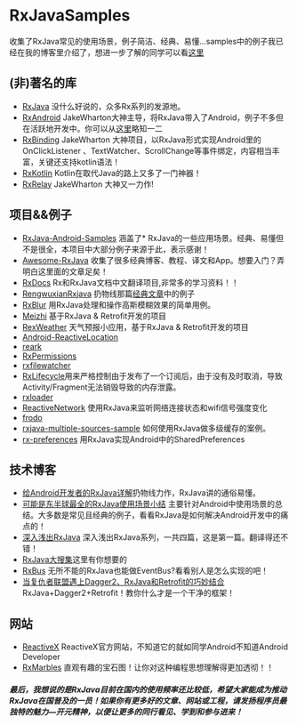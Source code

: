 # RxJavaSamples
收集了RxJava常见的使用场景，例子简洁、经典、易懂...samples中的例子我已经在我的博客里介绍了，想进一步了解的同学可以看[这里](http://blog.csdn.net/theone10211024/article/details/50435325)      
## (非)著名的库    
* [RxJava](https://github.com/ReactiveX/RxJava) 没什么好说的，众多Rx系列的发源地。    
* [RxAndroid](https://github.com/ReactiveX/RxAndroid) JakeWharton大神主导，将RxJava带入了Android，例子不多但在活跃地开发中。你可以从[这里](http://blog.csdn.net/lzyzsd/article/details/45033611)略知一二    
* [RxBinding](https://github.com/JakeWharton/RxBinding) JakeWharton 大神项目，以RxJava形式实现Android里的OnClickListener 、TextWatcher、ScrollChange等事件绑定，内容相当丰富，关键还支持kotlin语法！    
* [RxKotlin](https://github.com/ReactiveX/RxKotlin) Kotlin在取代Java的路上又多了一门神器！    
* [RxRelay](https://github.com/JakeWharton/RxRelay) JakeWharton 大神又一力作!    

## 项目&&例子
* [RxJava-Android-Samples]( https://github.com/kaushikgopal/RxJava-Android-Samples) 涵盖了* RxJava的一些应用场景。经典、易懂但不是很全，本项目中大部分例子来源于此，表示感谢！    
* [Awesome-RxJava]( https://github.com/lzyzsd/Awesome-RxJava) 收集了很多经典博客、教程、译文和App。想要入门？弄明白这里面的文章足矣！   
* [RxDocs](https://github.com/mcxiaoke/RxDocs) Rx和RxJava文档中文翻译项目,非常多的学习资料！！
* [RengwuxianRxjava]( https://github.com/androidmalin/RengwuxianRxjava) 扔物线那篇[经典文章](http://gank.io/post/560e15be2dca930e00da1083)中的例子    
* [RxBlur]( https://github.com/SmartDengg/RxBlur) 用RxJava处理和操作高斯模糊效果的简单用例。    
* [Meizhi](https://github.com/drakeet/Meizhi) 基于RxJava & Retrofit开发的项目    
* [RexWeather]( https://github.com/vyshane/rex-weather) 天气预报小应用，基于RxJava & Retrofit开发的项目  
* [Android-ReactiveLocation](https://github.com/mcharmas/Android-ReactiveLocation)    
* [reark](https://github.com/reark/reark)    
* [RxPermissions](https://github.com/tbruyelle/RxPermissions)    
* [rxfilewatcher](https://github.com/helmbold/rxfilewatcher)   
* [RxLifecycle](https://github.com/trello/RxLifecycle)用来严格控制由于发布了一个订阅后，由于没有及时取消，导致Activity/Fragment无法销毁导致的内存泄露。    
* [rxloader](https://github.com/evant/rxloader)
* [ReactiveNetwork](https://github.com/pwittchen/ReactiveNetwork) 使用RxJava来监听网络连接状态和wifi信号强度变化    
* [frodo](https://github.com/android10/frodo)    
* [rxjava-multiple-sources-sample](https://github.com/dlew/rxjava-multiple-sources-sample) 如何使用RxJava做多级缓存的案例。    
* [rx-preferences](https://github.com/f2prateek/rx-preferences) 用RxJava实现Android中的SharedPreferences        

## 技术博客
* [给Android开发者的RxJava详解]( http://gank.io/post/560e15be2dca930e00da1083)扔物线力作，RxJava讲的通俗易懂。        
* [可能是东半球最全的RxJava使用场景小结]( http://blog.csdn.net/theone10211024/article/details/50435325) 主要针对Android中使用场景的总结。大多数是常见且经典的例子，看看RxJava是如何解决Android开发中的痛点的！    
* [深入浅出RxJava]( http://blog.csdn.net/lzyzsd/article/details/41833541) 深入浅出RxJava系列，一共四篇，这是第一篇。翻译得还不错！    
* [RxJava大搜集]( http://www.jcodecraeer.com/a/anzhuokaifa/androidkaifa/2015/0430/2815.html)这里有你想要的    
* [RxBus]( http://nerds.weddingpartyapp.com/tech/2014/12/24/implementing-an-event-bus-with-rxjava-rxbus/) 无所不能的RxJava也能做EventBus?看看别人是怎么实现的吧！  
* [当复仇者联盟遇上Dagger2、RxJava和Retrofit的巧妙结合](http://blog.csdn.net/handsome_926/article/details/49176227) RxJava+Dagger2+Retrofit！教你什么才是一个干净的框架！    
## 网站
* [ReactiveX](http://reactivex.io) ReactiveX官方网站，不知道它的就如同学Android不知道Android Developer        
* [RxMarbles]( http://rxmarbles.com) 直观有趣的宝石图！让你对这种编程思想理解得更加透彻！！    

##### 最后，我想说的是RxJava目前在国内的使用频率还比较低，希望大家能成为推动RxJava在国普及的一员！如果你有更多好的文章、网站或工程，请发扬程序员最独特的魅力—开元精神，以便让更多的同行看见、学到和参与进来！

